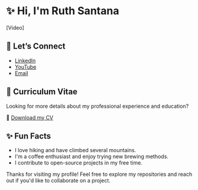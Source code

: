 # ✨ Hi, I'm Ruth Santana

[Video]

## 🤝 Let’s Connect

- [LinkedIn](https://linkedin.com/in/santanaruth)
- [YouTube](https://youtube.com/@codandonosofa)
- [Email](mailto:)

## 📄 Curriculum Vitae

Looking for more details about my professional experience and education?

📎 [Download my CV](https://nonexistantaddresshere.com/cv.pdf)

## ✨ Fun Facts

- I love hiking and have climbed several mountains.
- I'm a coffee enthusiast and enjoy trying new brewing methods.
- I contribute to open-source projects in my free time.

Thanks for visiting my profile! Feel free to explore my repositories and reach out if you'd like to collaborate on a project.
